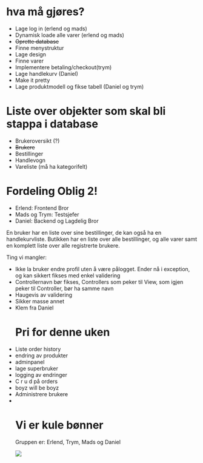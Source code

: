 # hva må gjøres?
<ul>
<li>Lage log in (erlend og mads)</li>
<li>Dynamisk loade alle varer (erlend og mads)</li>
<li><del>Oprette database</del></li>
<li>Finne menystruktur</li>
<li>Lage design</li>
<li>Finne varer</li>
<li>Implementere betaling/checkout(trym)</li>
<li>Lage handlekurv (Daniel)</li>
<li>Make it pretty</li>
<li>Lage produktmodell og fikse tabell (Daniel og trym)</li>
</ul>



# Liste over objekter som skal bli stappa i database


<ul>
<li>Brukeroversikt (?)</li>
<li><del>Brukere</del></li>
<li>Bestillinger</li>
<li>Handlevogn</li>
<li>Vareliste (må ha kategorifelt)</li>
</ul>

# Fordeling Oblig 2!

<ul>
<li>Erlend: Frontend Bror</li>
<li>Mads og Trym: Testsjefer</li>
<li>Daniel: Backend og Lagdelig Bror</li>
</ul>


En bruker har en liste over sine bestillinger, de kan også ha en handlekurvliste. Butikken har en liste over alle bestillinger, og alle varer samt en komplett liste over alle registrerte brukere.

Ting vi mangler:
<ul>
<li>Ikke la bruker endre profil uten å være pålogget. Ender nå i exception, og kan sikkert fikses med enkel validering</li>
<li>Controllernavn bør fikses, Controllers som peker til View, som igjen peker til Controller, bør ha samme navn</li>
<li>Haugevis av validering</li>
<li>Sikker masse annet</li>
<li>Klem fra Daniel</li>

# Pri for denne uken

<li>Liste order history</li>
<li>endring av produkter</li>
<li>adminpanel</li>
<li>lage superbruker</li>
<li>logging av endringer</li>
<li>C r u d på orders</li>
<li>boyz will be boyz</li>
<li>Administrere brukere</li>
<li></li>



# Vi er kule bønner

Gruppen er: Erlend, Trym, Mads og Daniel

![](http://i.imgur.com/WE9rD1U.png)
